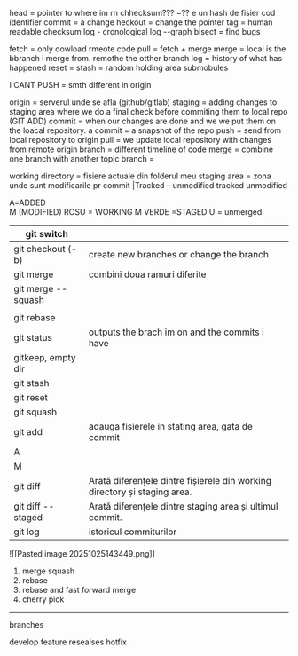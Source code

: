 

head = pointer to where im rn
chhecksum??? =?? e un hash de fisier cod identifier
commit = a change
heckout = change the pointer
tag = human readable checksum
log - cronological
log --graph
bisect = find bugs

fetch = only dowload rmeote code
pull = fetch + merge
merge = local is the bbranch i merge from. remothe the otther branch
log = history of what has happened
reset = 
stash = random holding area
submobules

I CANT PUSH =  smth different in origin

origin = serverul unde se afla (github/gitlab)
staging = adding changes to staging area where we do a final check before commiting them to local repo (GIT ADD)
commit = when our changes are done and we we put them on the loacal repository. a commit = a snapshot of the repo
push = send from local repository to origin
pull = we update local repository with changes from remote origin
branch = different timeline of code 
merge = combine one branch with another 
topic branch = 

working directory = fisiere actuale din folderul meu 
staging area = zona unde sunt modificarile pr commit 
|Tracked – unmodified
tracked unmodified

A=ADDED\
M (MODIFIED) ROSU = WORKING
M VERDE =STAGED
U = unmerged


| git switch         |                                                                           |
| ------------------ | ------------------------------------------------------------------------- |
| git checkout (-b)  | create new branches or change the branch                                  |
| git merge          | combini doua ramuri diferite                                              |
| git merge --squash |                                                                           |
|                    |                                                                           |
| git rebase         |                                                                           |
| git status         | outputs the brach im on and the commits i have                            |
| gitkeep, empty dir |                                                                           |
| git stash          |                                                                           |
| git reset          |                                                                           |
| git squash         |                                                                           |
| git add            | adauga fisierele in stating area, gata de commit                          |
| A                  |                                                                           |
| M                  |                                                                           |
| git diff           | Arată diferențele dintre fișierele din working directory și staging area. |
| git diff -- staged | Arată diferențele dintre staging area și ultimul commit.                  |
| git log            | istoricul commiturilor                                                    |

![[Pasted image 20251025143449.png]]


1. merge squash
2. rebase
3. rebase and fast forward merge 
4. cherry pick



---
branches 

develop
feature
resealses
hotfix